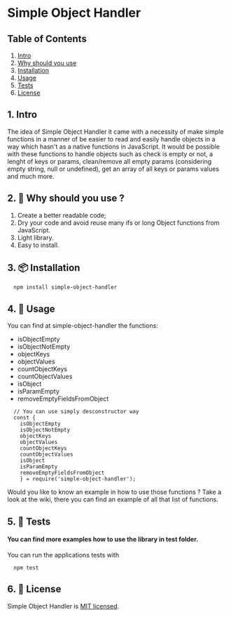 # Simple Object Handler

## Table of Contents

<!-- vscode-markdown-toc -->
1. [Intro](#Intro)
2. [Why should you use](#Why)
3. [Installation](#Installation)
4. [Usage](#Usage)
5. [Tests](#Tests)
6. [License](#License)


## 1. <a name='Intro'></a>Intro

The idea of Simple Object Handler it came with a necessity of make simple functions in a manner of be easier to read and easily handle objects in a way which hasn't as a native functions in JavaScript. It would be possible with these functions to handle objects such as check is empty or not, a lenght of keys or params, clean/remove all empty params (considering empty string, null or undefined), get an array of all keys or params values and much more.

## 2. 🚀 <a name='why'></a>Why should you use ?

1.  Create a better readable code;
2.  Dry your code and avoid reuse many ifs or long Object functions from JavaScript.
3.  Light library.
4.  Easy to install.


## 3. 📦 <a name='Installation'></a>Installation

```
  npm install simple-object-handler
```

## 4. 📖 <a name='Usage'></a>Usage

You can find at simple-object-handler the functions:

* isObjectEmpty 
* isObjectNotEmpty 
* objectKeys 
* objectValues 
* countObjectKeys 
* countObjectValues 
* isObject 
* isParamEmpty 
* removeEmptyFieldsFromObject 


```
  // You can use simply desconstructor way
  const {
    isObjectEmpty
    isObjectNotEmpty
    objectKeys
    objectValues
    countObjectKeys
    countObjectValues
    isObject
    isParamEmpty
    removeEmptyFieldsFromObject
    } = require('simple-object-handler');
```

Would you like to know an example in how to use those functions ? Take a look at the wiki, there you can find an example of all that list of functions.

## 5. 📄 <a name='Tests'></a>Tests

#### You can find more examples how to use the library in test folder.

You can run the applications tests with

```
  npm test
```

## 6. 📄 <a name='License'></a>License
Simple Object Handler is [MIT licensed](./LICENSE).